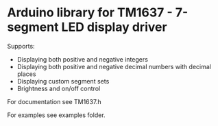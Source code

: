 # Arduino library for TM1637 - 7-segment LED display driver

Supports:

- Displaying both positive and negative integers
- Displaying both positive and negative decimal numbers with decimal places
- Displaying custom segment sets
- Brightness and on/off control

For documentation see TM1637.h

For examples see examples folder.
